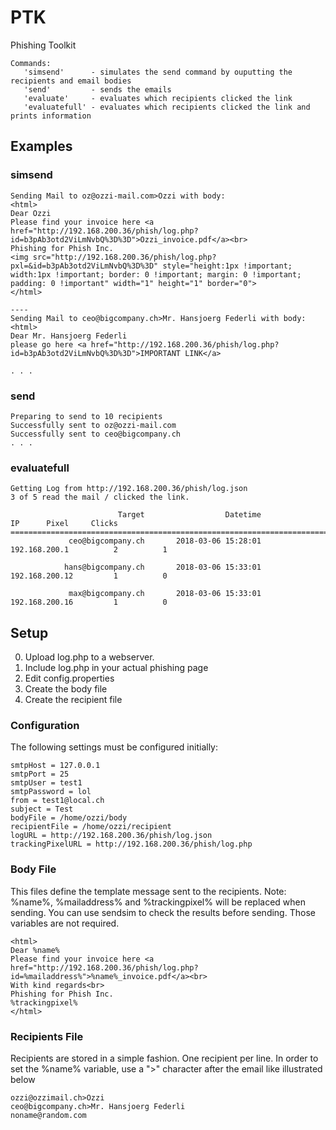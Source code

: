# PTK
Phishing Toolkit

```USAGE: java -jar ptk.jar {command}
Commands:
   'simsend'      - simulates the send command by ouputting the recipients and email bodies
   'send'         - sends the emails
   'evaluate'     - evaluates which recipients clicked the link
   'evaluatefull' - evaluates which recipients clicked the link and prints information
```

## Examples

### simsend

```
Sending Mail to oz@ozzi-mail.com>Ozzi with body:
<html>
Dear Ozzi
Please find your invoice here <a href="http://192.168.200.36/phish/log.php?id=b3pAb3otd2ViLmNvbQ%3D%3D">Ozzi_invoice.pdf</a><br>
Phishing for Phish Inc.
<img src="http://192.168.200.36/phish/log.php?pxl=&id=b3pAb3otd2ViLmNvbQ%3D%3D" style="height:1px !important; width:1px !important; border: 0 !important; margin: 0 !important; padding: 0 !important" width="1" height="1" border="0">
</html>

----
Sending Mail to ceo@bigcompany.ch>Mr. Hansjoerg Federli with body:
<html>
Dear Mr. Hansjoerg Federli
please go here <a href="http://192.168.200.36/phish/log.php?id=b3pAb3otd2ViLmNvbQ%3D%3D">IMPORTANT LINK</a>

. . . 

```

### send
```
Preparing to send to 10 recipients
Successfully sent to oz@ozzi-mail.com
Successfully sent to ceo@bigcompany.ch
. . . 
```

### evaluatefull

```
Getting Log from http://192.168.200.36/phish/log.json
3 of 5 read the mail / clicked the link.

                        Target                  Datetime                   IP      Pixel     Clicks
===================================================================================================
             ceo@bigcompany.ch       2018-03-06 15:28:01        192.168.200.1          2          1 

            hans@bigcompany.ch       2018-03-06 15:33:01        192.168.200.12         1          0 

             max@bigcompany.ch       2018-03-06 15:33:01        192.168.200.16         1          0 

```

## Setup
0. Upload log.php to a webserver.
1. Include log.php in your actual phishing page
2. Edit config.properties
3. Create the body file
4. Create the recipient file

### Configuration
The following settings must be configured initially:
```
smtpHost = 127.0.0.1
smtpPort = 25
smtpUser = test1
smtpPassword = lol
from = test1@local.ch
subject = Test
bodyFile = /home/ozzi/body
recipientFile = /home/ozzi/recipient
logURL = http://192.168.200.36/phish/log.json
trackingPixelURL = http://192.168.200.36/phish/log.php
```

### Body File
This files define the template message sent to the recipients.
Note: %name%, %mailaddress% and %trackingpixel% will be replaced when sending.
You can use sendsim to check the results before sending. Those variables are not required.
```
<html>
Dear %name%
Please find your invoice here <a href="http://192.168.200.36/phish/log.php?id=%mailaddress%">%name%_invoice.pdf</a><br>
With kind regards<br>
Phishing for Phish Inc.
%trackingpixel%
</html>
```

### Recipients File
Recipients are stored in a simple fashion. One recipient per line. In order to set the %name% variable, use a ">" character after the email like illustrated below
```
ozzi@ozzimail.ch>Ozzi
ceo@bigcompany.ch>Mr. Hansjoerg Federli
noname@random.com
```
